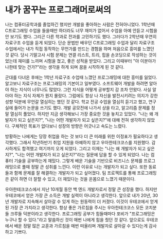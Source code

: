# 내가 꿈꾸는 프로그래머로써의 
나는 컴퓨터공학과를 졸업하긴 했지만 개발을 좋아하는 사람은 전혀아니었다. 1학년때 C프로그래밍 수업을 들을때만 하더라도 너무 재미가 없어서 수업을 아예 안듣고 시험을 안 보기도 했다. 그리곤 다른 학과로 전과를 고민하기도 했다. 그러다가 2학년때 우연히 자료구조 수업을 듣게 되었다. 단순 문법만 배우던 C프로그래밍 수업과 달리 자료구조 수업에서는 내가 직접 동작하는 무언가를 만드는 경험을 하며 처음으로 흥미를 느꼈던 것 같다. 당시 기말고사 시험 문제는 연결 리스트, 트리, 힙을 손코딩으로 작성하는 것이었는데 재미를 느끼며 시험을 쳤고, 좋은 성적을 받았다. 그리고 이때부터 "아 이분야가 나한테 맞는 건가?"라는 생각을 하게 되며 꿈을 시작하게 된 것 같다.   

군대를 다녀온 후에는 1학년 자료구조 수업때 느꼈던 프로그래밍에 대한 흥미를 잃었다. 알고보니 자료구조는 프로그래밍의 기본이고 일부였다.  소프트웨어 개발을 하려면 알아야 하는 지식이 너무나도 많았다. 그런 지식을 어떻게 공부할지 감 조차 안왔다. 사실 알아야 하는 지식 자체가 뭔지 몰랐다. 그럼에도 항상 나 자신을 발전시키려는 의지가 강한 성향 덕분에 무언갈 열심히는 했던 것 같다. 학교 전공 수업을 열심히 듣기고 했고, 연구실에 들어가 논문을 쓰기도 했다. 개발 공모전에 나가서 상을 타고, 알고리즘 문제를 정말 열심히 풀었다. 하지만 지금 생각해보니 가장 중요한 것을 놓치고 있었다. "나는 왜 개발자가 되고 싶은지?", "나는 어떤 개발자가 되고 싶은지?"에 대해 전혀 생각하지 않았다. 구체적인 목표가 없다보니 성장의 방향은 어긋나고 속도는 느렸다. 

방황하는 나에게는 당장 취업을 하는 것 보다 더 큰 미래를 위한 이정표가 필요하다고 생각했다. 그래서 작년하반기 취업 지원을 아예하지 않고 우아한테크코스를 지원했다. 감사하게도 합격했고 여기까지 오게 되었다. 그리고 이제는 "나는 왜 개발자가 되고 싶은지?", "나는 어떤 개발자가 되고 싶은지?"라는 질문에 답을 할 수 있게 되었다. 나는 컴퓨터 기술을 공부하는게 재밌다. 그렇게 배운 기술을 기반으로 비즈니스 문제를 프로그래밍으로 풀때 정말 큰 성취를 느낀다. 이런 이유로 나는 개발자가 되고 싶다. 또한 동료들과 함께 문제를 잘 해결하는 개발자가 되고 싶어졌다. 팀 프로젝트를 통해 프로그래밍은 같이 하면 더 잘할 수 있고, 더 재밌다는 것을 온몸으로 느꼈기 때문이다. 

우아한테크코스에서 지난 10개월 동안 백 엔드 개발자로서 정말 큰 성장을 했다. 하지만 우테코에서 얻은 가장 큰 소득은 개발 실력이 아니라고 생각한다. 앞으로 내가 20년, 30년 개발자로 지속해서 살아갈 수 있게 하는 원동력이 더 커졌다. 이것이 우테코에서 얻게 된 가장 큰 가치라고 생각한다. 항상 좋은 가르침을 주시는 우아한테크코스 모든 코치분들 크루들 덕분이라고 생각한다. 프로그래밍 공부가 힘들때마다 포비가 "프로그래밍은 누구나 할 수 있다."라고 말씀하신 것이 매번 나에게 힘을 줬던 것 같다. 앞으로도 우테코에서 배운 정말 많은 교훈과 가르침을 매번 떠올리며 개발자로 살아갈 수 있다는게 감사하고 기쁘다.
